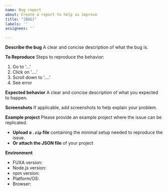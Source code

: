 ```yaml
---
name: Bug report
about: Create a report to help us improve
title: "[BUG]"
labels: ''
assignees: ''

---
```


**Describe the bug**
A clear and concise description of what the bug is.

**To Reproduce**
Steps to reproduce the behavior:
1. Go to '...'
2. Click on '....'
3. Scroll down to '....'
4. See error

**Expected behavior**
A clear and concise description of what you expected to happen.

**Screenshots**
If applicable, add screenshots to help explain your problem.

**Example project**
Please provide an example project where the issue can be replicated.
- **Upload a `.zip` file** containing the minimal setup needed to reproduce the issue.
- **Or attach the JSON file** of your project

**Environment**
 - FUXA version:
 - Node.js version:
 - npm version:
 - Platform/OS:
 - Browser:
